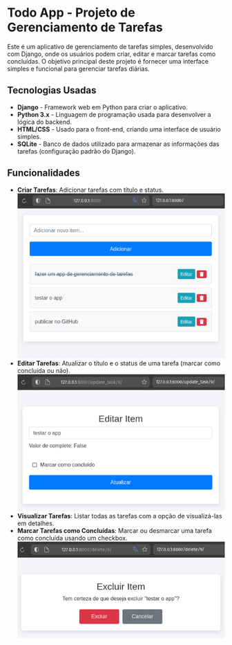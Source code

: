 # Todo App - Projeto de Gerenciamento de Tarefas

Este é um aplicativo de gerenciamento de tarefas simples, desenvolvido com Django, onde os usuários podem criar, editar e marcar tarefas como concluídas. O objetivo principal deste projeto é fornecer uma interface simples e funcional para gerenciar tarefas diárias.

## Tecnologias Usadas

-   **Django** - Framework web em Python para criar o aplicativo.
-   **Python 3.x** - Linguagem de programação usada para desenvolver a lógica do backend.
-   **HTML/CSS** - Usado para o front-end, criando uma interface de usuário simples.
-   **SQLite** - Banco de dados utilizado para armazenar as informações das tarefas (configuração padrão do Django).

## Funcionalidades

-   **Criar Tarefas**: Adicionar tarefas com título e status.
    ![Lista de Tarefas](images/list.png)
-   **Editar Tarefas**: Atualizar o título e o status de uma tarefa (marcar como concluída ou não).
    ![Editar Tarefas](images/edit.png)
-   **Visualizar Tarefas**: Listar todas as tarefas com a opção de visualizá-las em detalhes.
-   **Marcar Tarefas como Concluídas**: Marcar ou desmarcar uma tarefa como concluída usando um checkbox.
    ![Excluir Tarefas](images/delete.png)
